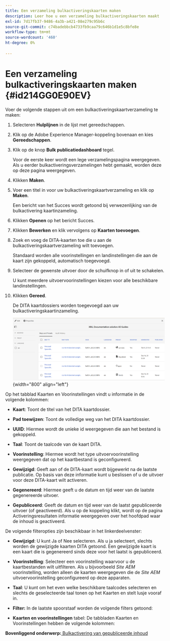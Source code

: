 ```yaml
---
title: Een verzameling bulkactiveringskaarten maken
description: Leer hoe u een verzameling bulkactiveringskaarten maakt
exl-id: 7d17fb37-9486-4a3b-a421-08e279c95b6c
source-git-commit: c74badebbcb4733fb9caa79c646b1d1e5c8bfe8e
workflow-type: tm+mt
source-wordcount: '460'
ht-degree: 0%

---
```


# Een verzameling bulkactiveringskaarten maken {#id214GG0E90EV}

Voer de volgende stappen uit om een bulkactiveringskaartverzameling te maken:

1. Selecteren **Hulplijnen** in de lijst met gereedschappen.

1. Klik op de Adobe Experience Manager-koppeling bovenaan en kies **Gereedschappen**.

1. Klik op de knop **Bulk publicatiedashboard** tegel.

   Voor de eerste keer wordt een lege verzamelingspagina weergegeven. Als u eerder bulkactiveringsverzamelingen hebt gemaakt, worden deze op deze pagina weergegeven.

1. Klikken **Maken**.

1. Voer een titel in voor uw bulkactiveringskaartverzameling en klik op **Maken**.

   Een bericht van het Succes wordt getoond bij verwezenlijking van de bulkactivering kaartinzameling.

1. Klikken **Openen** op het bericht Succes.

1. Klikken **Bewerken** en klik vervolgens op **Kaarten toevoegen**.

1. Zoek en voeg de DITA-kaarten toe die u aan de bulkactiveringskaartverzameling wilt toevoegen.

   Standaard worden alle voorinstellingen en landinstellingen die aan de kaart zijn gekoppeld, automatisch toegevoegd.

1. Selecteer de gewenste uitvoer door de schuifknop in of uit te schakelen.

   U kunt meerdere uitvoervoorinstellingen kiezen voor alle beschikbare landinstellingen.

1. Klikken **Gereed**.

   De DITA kaartdossiers worden toegevoegd aan uw bulkactiveringskaartinzameling.

   ![](images/bulk-activation-collection-created.png){width="800" align="left"}


Op het tabblad Kaarten en Voorinstellingen vindt u informatie in de volgende kolommen:

- **Kaart**: Toont de titel van het DITA kaartdossier.
- **Pad toewijzen**: Toont de volledige weg van het DITA kaartdossier.

- **UUID**: Hiermee wordt de unieke id weergegeven die aan het bestand is gekoppeld.

- **Taal**: Toont de taalcode van de kaart DITA.
- **Voorinstelling**: Hiermee wordt het type uitvoervoorinstelling weergegeven dat op het kaartbestand is geconfigureerd.
- **Gewijzigd**: Geeft aan of de DITA-kaart wordt bijgewerkt na de laatste publicatie. Op basis van deze informatie kunt u beslissen of u de uitvoer voor deze DITA-kaart wilt activeren.
- **Gegenereerd**: Hiermee geeft u de datum en tijd weer van de laatste gegenereerde uitvoer.
- **Gepubliceerd**: Geeft de datum en tijd weer van de laatst gepubliceerde uitvoer \(of geactiveerd\). Als u op de koppeling klikt, wordt op de pagina Activeringsresultaten informatie weergegeven over het hoofdpad waar de inhoud is geactiveerd.


De volgende filteropties zijn beschikbaar in het linkerdeelvenster:

- **Gewijzigd**: U kunt Ja of Nee selecteren. Als u ja selecteert, slechts worden de gewijzigde kaarten DITA getoond. Een gewijzigde kaart is een kaart die is gegenereerd sinds deze voor het laatst is gepubliceerd.
- **Voorinstelling**: Selecteer een voorinstelling waarvoor u de kaartbestanden wilt uitfilteren. Als u bijvoorbeeld *Site AEM* voorinstelling, worden alleen de kaarten weergegeven die de *Site AEM* uitvoervoorinstelling geconfigureerd op deze apparaten.
- **Taal**: U kunt om het even welke beschikbare taalcodes selecteren en slechts de geselecteerde taal tonen op het Kaarten en stelt lusje vooraf in.

- **Filter:** In de laatste spoorstaaf worden de volgende filters getoond:
- **Kaarten en voorinstellingen** tabel: De tabbladen Kaarten en Voorinstellingen hebben de volgende kolommen:

**Bovenliggend onderwerp:**[ Bulkactivering van gepubliceerde inhoud](conf-bulk-activation.md)

